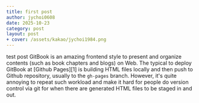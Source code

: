 ```yaml
---
title: first post
author: jychoi0608
date: 2025-10-23
category: post
layout: post
+ cover: /assets/kakao/jychoi1984.png
---
```


test post
GitBook is an amazing frontend style to present and organize contents (such as book chapters
and blogs) on Web. The typical to deploy GitBook at [Github Pages][1]
is building HTML files locally and then push to Github repository, usually to the `gh-pages`
branch. However, it's quite annoying to repeat such workload and make it hard for people do
version control via git for when there are generated HTML files to be staged in and out.
